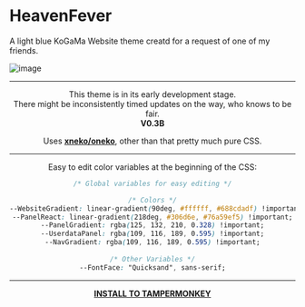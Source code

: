 # HeavenFever
A light blue KoGaMa Website theme creatd for a request of one of my friends. <br>



![image](https://github.com/user-attachments/assets/0b68cbef-b5a8-4f5c-9b43-e5f690e36f5c)

----- 

<div align="center">
  This theme is in its early development stage. <br>
  There might be inconsistently timed updates on the way, who knows to be fair. <br>
  <b> V0.3B </b>  <br>
  
  Uses [__xneko/oneko__](https://greasyfork.org/en/scripts/465955-oneko-webmate/code), other than that pretty much pure CSS.
  


----- 


Easy to edit color variables at the beginning of the CSS:

 ```css
/* Global variables for easy editing */

/* Colors */
--WebsiteGradient: linear-gradient(90deg, #ffffff, #688cdadf) !important;
--PanelReact: linear-gradient(218deg, #306d6e, #76a59ef5) !important;
--PanelGradient: rgba(125, 132, 210, 0.328) !important;
--UserdataPanel: rgba(109, 116, 189, 0.595) !important;
--NavGradient: rgba(109, 116, 189, 0.595) !important;
   
/* Other Variables */
--FontFace: "Quicksand", sans-serif;
  ```


---- 

[__INSTALL TO TAMPERMONKEY__](https://github.com/exserta/HeavenFever/raw/refs/heads/main/Theme/HeavenFever.user.js)

</div>
